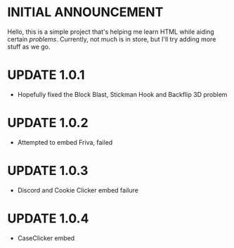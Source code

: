 # INITIAL ANNOUNCEMENT
Hello, this is a simple project that's helping me learn HTML while aiding certain *problems*. Currently, not much is in store, but I'll try adding more stuff as we go.

# UPDATE 1.0.1
- Hopefully fixed the Block Blast, Stickman Hook and Backflip 3D problem

# UPDATE 1.0.2
- Attempted to embed Friva, failed

# UPDATE 1.0.3
- Discord and Cookie Clicker embed failure

# UPDATE 1.0.4
- CaseClicker embed
